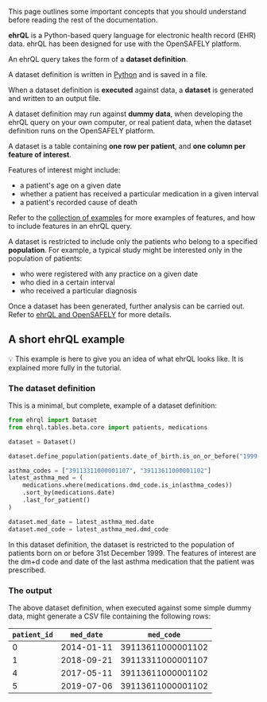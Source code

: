 This page outlines some important concepts that you should understand
before reading the rest of the documentation.

**ehrQL** is a Python-based query language for electronic health record (EHR) data.
ehrQL has been designed for use with the OpenSAFELY platform.

An ehrQL query takes the form of a **dataset definition**.

A dataset definition is written in [Python](https://docs.python.org/3/tutorial/index.html)
and is saved in a file.

When a dataset definition is **executed** against data,
a **dataset** is generated and written to an output file.

A dataset definition may run against **dummy data**, when developing the ehrQL query on your own computer,
or real patient data, when the dataset definition runs on the OpenSAFELY platform.

A dataset is a table containing **one row per patient**,
and **one column per feature of interest**.

Features of interest might include:

* a patient's age on a given date
* whether a patient has received a particular medication in a given interval
* a patient's recorded cause of death

Refer to the [collection of examples](../how-to/examples.md) for more examples of features,
and how to include features in an ehrQL query.

A dataset is restricted to include only the patients who belong to a specified **population**.
For example, a typical study might be interested only in the population of patients:

* who were registered with any practice on a given date
* who died in a certain interval
* who received a particular diagnosis

Once a dataset has been generated,
further analysis can be carried out.
Refer to [ehrQL and OpenSAFELY](../explanation/using-ehrql-in-opensafely-projects.md) for more details.

## A short ehrQL example

:bulb: This example is here to give you an idea of what ehrQL looks like.
It is explained more fully in the tutorial.

### The dataset definition

This is a minimal,
but complete,
example of a dataset definition:

```python
from ehrql import Dataset
from ehrql.tables.beta.core import patients, medications

dataset = Dataset()

dataset.define_population(patients.date_of_birth.is_on_or_before("1999-12-31"))

asthma_codes = ["39113311000001107", "39113611000001102"]
latest_asthma_med = (
    medications.where(medications.dmd_code.is_in(asthma_codes))
    .sort_by(medications.date)
    .last_for_patient()
)

dataset.med_date = latest_asthma_med.date
dataset.med_code = latest_asthma_med.dmd_code
```

In this dataset definition,
the dataset is restricted to the population of patients born on or before 31st December 1999.
The features of interest are the dm+d code
and date of the last asthma medication
that the patient was prescribed.

### The output

The above dataset definition,
when executed against some simple dummy data,
might generate a CSV file containing the following rows:

| `patient_id` | `med_date` | `med_code`
|-|-|-
| 0 | 2014-01-11 | 39113611000001102
| 1 | 2018-09-21 | 39113311000001107
| 4 | 2017-05-11 | 39113611000001102
| 5 | 2019-07-06 | 39113611000001102
